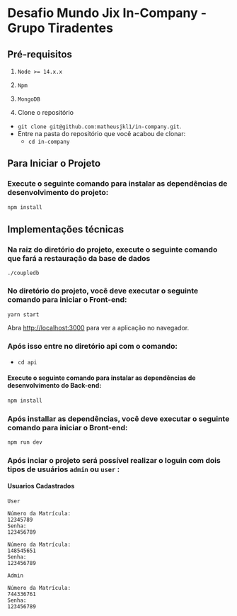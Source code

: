 # Desafio Mundo Jix In-Company - Grupo Tiradentes

## Pré-requisitos
  1. `Node >= 14.x.x`
  2. `Npm`
  3. `MongoDB`

1. Clone o repositório
  * `git clone git@github.com:matheusjkl1/in-company.git`.
  * Entre na pasta do repositório que você acabou de clonar:
    * `cd in-company`
 
## Para Iniciar o Projeto

### Execute o seguinte comando para instalar as dependências de desenvolvimento do projeto: 
```sh
npm install
```

## Implementações técnicas

### Na raiz do diretório do projeto, execute o seguinte comando que fará a restauração da base de dados
```
./coupledb
```
### No diretório do projeto, você deve executar o seguinte comando para iniciar o Front-end:

```sh
yarn start
```

Abra [http://localhost:3000](http://localhost:3000) para ver a aplicação no navegador.


### Após isso entre no diretório api com o comando:
 * `cd api`

#### Execute o seguinte comando para instalar as dependências de desenvolvimento do Back-end: 
```sh
npm install
```
### Após installar as dependências, você deve executar o seguinte comando para iniciar o Bront-end:

```sh
npm run dev
```

### Após inciar o projeto será possível realizar o loguin com dois tipos de usuários `admin` ou `user` :

#### Usuarios Cadastrados

`User`
```
Número da Matrícula:
12345789
Senha:
123456789

Número da Matrícula:
148545651
Senha:
123456789

```

` Admin `
```
Número da Matrícula:
744336761
Senha:
123456789
```

